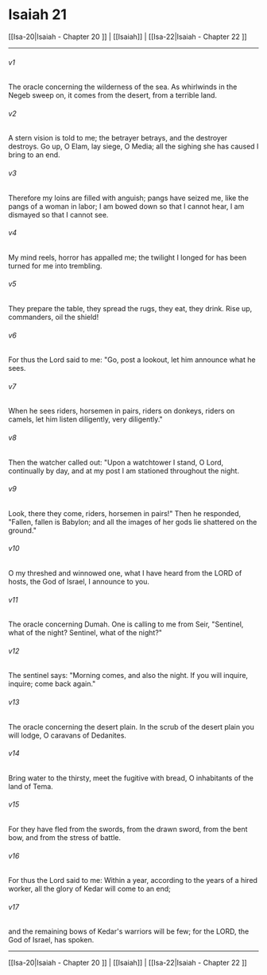 # Isaiah 21

[[Isa-20|Isaiah - Chapter 20 ]] | [[Isaiah]] | [[Isa-22|Isaiah - Chapter 22 ]]
***

###### v1
The oracle concerning the wilderness of the sea. As whirlwinds in the Negeb sweep on, it comes from the desert, from a terrible land.
###### v2
A stern vision is told to me; the betrayer betrays, and the destroyer destroys. Go up, O Elam, lay siege, O Media; all the sighing she has caused I bring to an end.
###### v3
Therefore my loins are filled with anguish; pangs have seized me, like the pangs of a woman in labor; I am bowed down so that I cannot hear, I am dismayed so that I cannot see.
###### v4
My mind reels, horror has appalled me; the twilight I longed for has been turned for me into trembling.
###### v5
They prepare the table, they spread the rugs, they eat, they drink. Rise up, commanders, oil the shield!
###### v6
For thus the Lord said to me: "Go, post a lookout, let him announce what he sees.
###### v7
When he sees riders, horsemen in pairs, riders on donkeys, riders on camels, let him listen diligently, very diligently."
###### v8
Then the watcher called out: "Upon a watchtower I stand, O Lord, continually by day, and at my post I am stationed throughout the night.
###### v9
Look, there they come, riders, horsemen in pairs!" Then he responded, "Fallen, fallen is Babylon; and all the images of her gods lie shattered on the ground."
###### v10
O my threshed and winnowed one, what I have heard from the LORD of hosts, the God of Israel, I announce to you.
###### v11
The oracle concerning Dumah. One is calling to me from Seir, "Sentinel, what of the night? Sentinel, what of the night?"
###### v12
The sentinel says: "Morning comes, and also the night. If you will inquire, inquire; come back again."
###### v13
The oracle concerning the desert plain. In the scrub of the desert plain you will lodge, O caravans of Dedanites.
###### v14
Bring water to the thirsty, meet the fugitive with bread, O inhabitants of the land of Tema.
###### v15
For they have fled from the swords, from the drawn sword, from the bent bow, and from the stress of battle.
###### v16
For thus the Lord said to me: Within a year, according to the years of a hired worker, all the glory of Kedar will come to an end;
###### v17
and the remaining bows of Kedar's warriors will be few; for the LORD, the God of Israel, has spoken.

***

[[Isa-20|Isaiah - Chapter 20 ]] | [[Isaiah]] | [[Isa-22|Isaiah - Chapter 22 ]]
